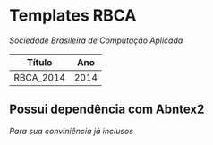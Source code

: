 # Templates RBCA  
_Sociedade Brasileira de Computação Aplicada_

| Título | Ano |
|--------|-----|
| RBCA_2014 | 2014|

## Possui dependência com Abntex2  
_Para sua conviniência já inclusos_
